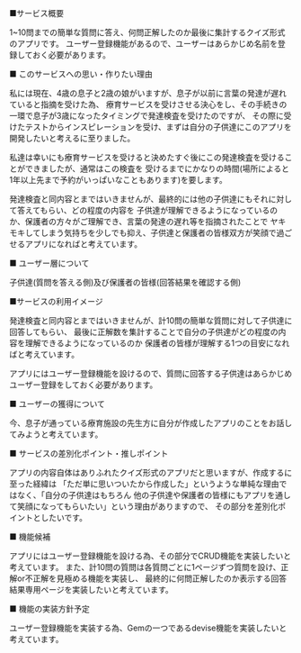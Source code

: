 ■サービス概要

1~10問までの簡単な質問に答え、何問正解したのか最後に集計するクイズ形式のアプリです。
ユーザー登録機能があるので、ユーザーはあらかじめ名前を登録しておく必要があります。

■ このサービスへの思い・作りたい理由

私には現在、4歳の息子と2歳の娘がいますが、息子が以前に言葉の発達が遅れていると指摘を受けた為、
療育サービスを受けさせる決心をし、その手続きの一環で息子が3歳になったタイミングで発達検査を受けたのですが、
その際に受けたテストからインスピレーションを受け、まずは自分の子供達にこのアプリを開発したいと考えるに至りました。

私達は幸いにも療育サービスを受けると決めたすぐ後にこの発達検査を受けることができましたが、通常はこの検査を
受けるまでにかなりの時間(場所によると1年以上先まで予約がいっぱいなこともあります)を要します。

発達検査と同内容とまではいきませんが、最終的には他の子供達にもそれに対して答えてもらい、どの程度の内容を
子供達が理解できるようになっているのか、保護者の方々がご理解でき、言葉の発達の遅れ等を指摘されたことで
ヤキモキしてしまう気持ちを少しでも抑え、子供達と保護者の皆様双方が笑顔で過ごせるアプリになればと考えています。

■ ユーザー層について

子供達(質問を答える側)及び保護者の皆様(回答結果を確認する側)

■サービスの利用イメージ

発達検査と同内容とまではいきませんが、計10問の簡単な質問に対して子供達に回答してもらい、
最後に正解数を集計することで自分の子供達がどの程度の内容を理解できるようになっているのか
保護者の皆様が理解する1つの目安になればと考えています。

アプリにはユーザー登録機能を設けるので、質問に回答する子供達はあらかじめ
ユーザー登録をしておく必要があります。

■ ユーザーの獲得について

今、息子が通っている療育施設の先生方に自分が作成したアプリのことをお話してみようと考えています。

■ サービスの差別化ポイント・推しポイント

アプリの内容自体はありふれたクイズ形式のアプリだと思いますが、作成するに至った経緯は
「ただ単に思いついたから作成した」というような単純な理由ではなく、「自分の子供達はもちろん
他の子供達や保護者の皆様にもアプリを通して笑顔になってもらいたい」という理由がありますので、
その部分を差別化ポイントとしたいです。

■ 機能候補

アプリにはユーザー登録機能を設ける為、その部分でCRUD機能を実装したいと考えています。
また、計10問の質問は各質問ごとに1ページずつ質問を設け、正解or不正解を見極める機能を実装し、
最終的に何問正解したのか表示する回答結果専用ページを実装したいと考えています。

■ 機能の実装方針予定

ユーザー登録機能を実装する為、Gemの一つであるdevise機能を実装したいと考えています。